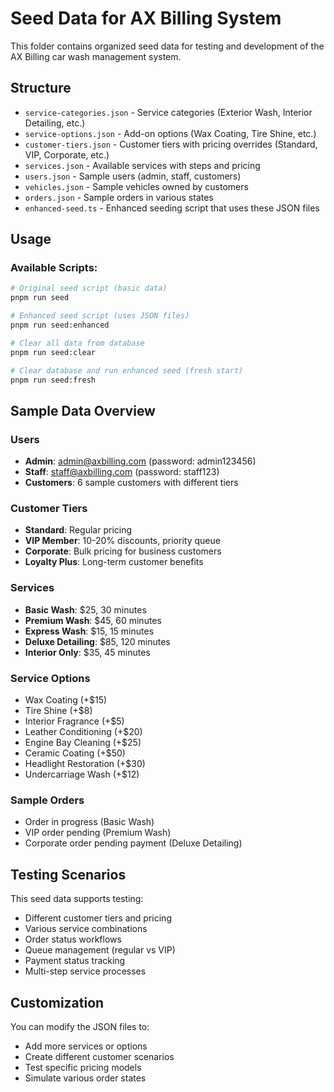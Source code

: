 # Seed Data for AX Billing System

This folder contains organized seed data for testing and development of the AX Billing car wash management system.

## Structure

- `service-categories.json` - Service categories (Exterior Wash, Interior Detailing, etc.)
- `service-options.json` - Add-on options (Wax Coating, Tire Shine, etc.)
- `customer-tiers.json` - Customer tiers with pricing overrides (Standard, VIP, Corporate, etc.)
- `services.json` - Available services with steps and pricing
- `users.json` - Sample users (admin, staff, customers)
- `vehicles.json` - Sample vehicles owned by customers
- `orders.json` - Sample orders in various states
- `enhanced-seed.ts` - Enhanced seeding script that uses these JSON files

## Usage

### Available Scripts:

```bash
# Original seed script (basic data)
pnpm run seed

# Enhanced seed script (uses JSON files)
pnpm run seed:enhanced

# Clear all data from database
pnpm run seed:clear

# Clear database and run enhanced seed (fresh start)
pnpm run seed:fresh
```

## Sample Data Overview

### Users
- **Admin**: admin@axbilling.com (password: admin123456)
- **Staff**: staff@axbilling.com (password: staff123)
- **Customers**: 6 sample customers with different tiers

### Customer Tiers
- **Standard**: Regular pricing
- **VIP Member**: 10-20% discounts, priority queue
- **Corporate**: Bulk pricing for business customers
- **Loyalty Plus**: Long-term customer benefits

### Services
- **Basic Wash**: $25, 30 minutes
- **Premium Wash**: $45, 60 minutes  
- **Express Wash**: $15, 15 minutes
- **Deluxe Detailing**: $85, 120 minutes
- **Interior Only**: $35, 45 minutes

### Service Options
- Wax Coating (+$15)
- Tire Shine (+$8)
- Interior Fragrance (+$5)
- Leather Conditioning (+$20)
- Engine Bay Cleaning (+$25)
- Ceramic Coating (+$50)
- Headlight Restoration (+$30)
- Undercarriage Wash (+$12)

### Sample Orders
- Order in progress (Basic Wash)
- VIP order pending (Premium Wash)
- Corporate order pending payment (Deluxe Detailing)

## Testing Scenarios

This seed data supports testing:
- Different customer tiers and pricing
- Various service combinations
- Order status workflows
- Queue management (regular vs VIP)
- Payment status tracking
- Multi-step service processes

## Customization

You can modify the JSON files to:
- Add more services or options
- Create different customer scenarios
- Test specific pricing models
- Simulate various order states
